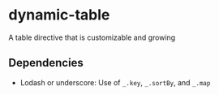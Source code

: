 # dynamic-table
A table directive that is customizable and growing
## Dependencies
- Lodash or underscore: Use of `_.key`, `_.sortBy`, and `_.map`
